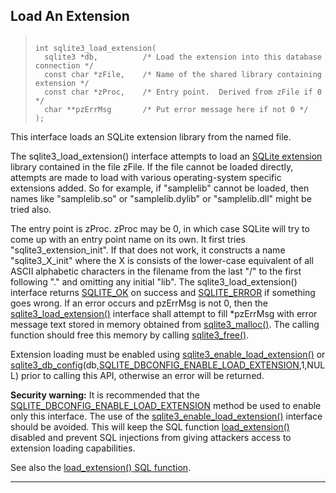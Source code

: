 ## Load An Extension




> ```
> 
> int sqlite3_load_extension(
>   sqlite3 *db,          /* Load the extension into this database connection */
>   const char *zFile,    /* Name of the shared library containing extension */
>   const char *zProc,    /* Entry point.  Derived from zFile if 0 */
>   char **pzErrMsg       /* Put error message here if not 0 */
> );
> 
> ```



This interface loads an SQLite extension library from the named file.


The sqlite3\_load\_extension() interface attempts to load an
[SQLite extension](loadext.html) library contained in the file zFile. If
the file cannot be loaded directly, attempts are made to load
with various operating\-system specific extensions added.
So for example, if "samplelib" cannot be loaded, then names like
"samplelib.so" or "samplelib.dylib" or "samplelib.dll" might
be tried also.


The entry point is zProc.
zProc may be 0, in which case SQLite will try to come up with an
entry point name on its own. It first tries "sqlite3\_extension\_init".
If that does not work, it constructs a name "sqlite3\_X\_init" where the
X is consists of the lower\-case equivalent of all ASCII alphabetic
characters in the filename from the last "/" to the first following
"." and omitting any initial "lib".
The sqlite3\_load\_extension() interface returns
[SQLITE\_OK](#SQLITE_ABORT) on success and [SQLITE\_ERROR](#SQLITE_ABORT) if something goes wrong.
If an error occurs and pzErrMsg is not 0, then the
[sqlite3\_load\_extension()](#sqlite3_load_extension) interface shall attempt to
fill \*pzErrMsg with error message text stored in memory
obtained from [sqlite3\_malloc()](#sqlite3_free). The calling function
should free this memory by calling [sqlite3\_free()](#sqlite3_free).


Extension loading must be enabled using
[sqlite3\_enable\_load\_extension()](#sqlite3_enable_load_extension) or
[sqlite3\_db\_config](#sqlite3_db_config)(db,[SQLITE\_DBCONFIG\_ENABLE\_LOAD\_EXTENSION](#sqlitedbconfigenableloadextension),1,NULL)
prior to calling this API,
otherwise an error will be returned.


**Security warning:** It is recommended that the
[SQLITE\_DBCONFIG\_ENABLE\_LOAD\_EXTENSION](#sqlitedbconfigenableloadextension) method be used to enable only this
interface. The use of the [sqlite3\_enable\_load\_extension()](#sqlite3_enable_load_extension) interface
should be avoided. This will keep the SQL function [load\_extension()](lang_corefunc.html#load_extension)
disabled and prevent SQL injections from giving attackers
access to extension loading capabilities.


See also the [load\_extension() SQL function](lang_corefunc.html#load_extension).




---


